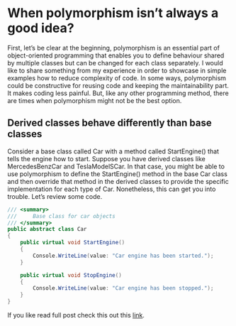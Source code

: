 # When polymorphism isn’t always a good idea?

First, let’s be clear at the beginning, polymorphism is an essential part of object-oriented programming that enables you to define behaviour shared by multiple classes but can be changed for each class separately. I would like to share something from my experience in order to showcase in simple examples how to reduce  complexity of code.
In some ways, polymorphism could be constructive for reusing code and keeping the maintainability part. It makes coding less painful. But, like any other programming method, there are times when polymorphism might not be the best option.

## Derived classes behave differently than base classes

Consider a base class called Car with a method called StartEngine() that tells the engine how to start. Suppose you have derived classes like MercedesBenzCar and TeslaModelSCar. In that case, you might be able to use polymorphism to define the StartEngine() method in the base Car class and then override that method in the derived classes to provide the specific implementation for each type of Car. Nonetheless,  this can get you into trouble. Let’s review some code.

```csharp
/// <summary>
///     Base class for car objects
/// </summary>
public abstract class Car
{
    public virtual void StartEngine()
    {
        Console.WriteLine(value: "Car engine has been started.");
    }

    public virtual void StopEngine()
    {
        Console.WriteLine(value: "Car engine has been stopped.");
    }
}
```

If you like read full post check this out this [link]().

